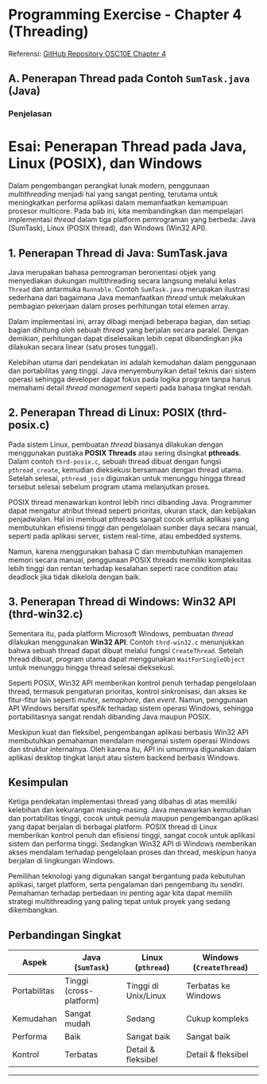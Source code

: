 # Programming Exercise - Chapter 4 (Threading)

Referensi: [GitHub Repository OSC10E Chapter 4](https://github.com/ferryastika/osc10e/tree/master/ch4)

## A. Penerapan Thread pada Contoh `SumTask.java` (Java)

### Penjelasan

# Esai: Penerapan Thread pada Java, Linux (POSIX), dan Windows

Dalam pengembangan perangkat lunak modern, penggunaan *multithreading* menjadi hal yang sangat penting, terutama untuk meningkatkan performa aplikasi dalam memanfaatkan kemampuan prosesor multicore. Pada bab ini, kita membandingkan dan mempelajari implementasi *thread* dalam tiga platform pemrograman yang berbeda: Java (SumTask), Linux (POSIX thread), dan Windows (Win32 API).

## 1. Penerapan Thread di Java: SumTask.java

Java merupakan bahasa pemrograman berorientasi objek yang menyediakan dukungan multithreading secara langsung melalui kelas `Thread` dan antarmuka `Runnable`. Contoh `SumTask.java` merupakan ilustrasi sederhana dari bagaimana Java memanfaatkan *thread* untuk melakukan pembagian pekerjaan dalam proses perhitungan total elemen array.

Dalam implementasi ini, array dibagi menjadi beberapa bagian, dan setiap bagian dihitung oleh sebuah *thread* yang berjalan secara paralel. Dengan demikian, perhitungan dapat diselesaikan lebih cepat dibandingkan jika dilakukan secara linear (satu proses tunggal).

Kelebihan utama dari pendekatan ini adalah kemudahan dalam penggunaan dan portabilitas yang tinggi. Java menyembunyikan detail teknis dari sistem operasi sehingga developer dapat fokus pada logika program tanpa harus memahami detail *thread management* seperti pada bahasa tingkat rendah.

## 2. Penerapan Thread di Linux: POSIX (thrd-posix.c)

Pada sistem Linux, pembuatan *thread* biasanya dilakukan dengan menggunakan pustaka **POSIX Threads** atau sering disingkat **pthreads**. Dalam contoh `thrd-posix.c`, sebuah thread dibuat dengan fungsi `pthread_create`, kemudian dieksekusi bersamaan dengan thread utama. Setelah selesai, `pthread_join` digunakan untuk menunggu hingga thread tersebut selesai sebelum program utama melanjutkan proses.

POSIX thread menawarkan kontrol lebih rinci dibanding Java. Programmer dapat mengatur atribut thread seperti prioritas, ukuran stack, dan kebijakan penjadwalan. Hal ini membuat pthreads sangat cocok untuk aplikasi yang membutuhkan efisiensi tinggi dan pengelolaan sumber daya secara manual, seperti pada aplikasi server, sistem real-time, atau embedded systems.

Namun, karena menggunakan bahasa C dan membutuhkan manajemen memori secara manual, penggunaan POSIX threads memiliki kompleksitas lebih tinggi dan rentan terhadap kesalahan seperti race condition atau deadlock jika tidak dikelola dengan baik.

## 3. Penerapan Thread di Windows: Win32 API (thrd-win32.c)

Sementara itu, pada platform Microsoft Windows, pembuatan *thread* dilakukan menggunakan **Win32 API**. Contoh `thrd-win32.c` menunjukkan bahwa sebuah thread dapat dibuat melalui fungsi `CreateThread`. Setelah thread dibuat, program utama dapat menggunakan `WaitForSingleObject` untuk menunggu hingga thread selesai dieksekusi.

Seperti POSIX, Win32 API memberikan kontrol penuh terhadap pengelolaan thread, termasuk pengaturan prioritas, kontrol sinkronisasi, dan akses ke fitur-fitur lain seperti *mutex*, *semaphore*, dan *event*. Namun, penggunaan API Windows bersifat spesifik terhadap sistem operasi Windows, sehingga portabilitasnya sangat rendah dibanding Java maupun POSIX.

Meskipun kuat dan fleksibel, pengembangan aplikasi berbasis Win32 API membutuhkan pemahaman mendalam mengenai sistem operasi Windows dan struktur internalnya. Oleh karena itu, API ini umumnya digunakan dalam aplikasi desktop tingkat lanjut atau sistem backend berbasis Windows.

## Kesimpulan

Ketiga pendekatan implementasi thread yang dibahas di atas memiliki kelebihan dan kekurangan masing-masing. Java menawarkan kemudahan dan portabilitas tinggi, cocok untuk pemula maupun pengembangan aplikasi yang dapat berjalan di berbagai platform. POSIX thread di Linux memberikan kontrol penuh dan efisiensi tinggi, sangat cocok untuk aplikasi sistem dan performa tinggi. Sedangkan Win32 API di Windows memberikan akses mendalam terhadap pengelolaan proses dan thread, meskipun hanya berjalan di lingkungan Windows.

Pemilihan teknologi yang digunakan sangat bergantung pada kebutuhan aplikasi, target platform, serta pengalaman dari pengembang itu sendiri. Pemahaman terhadap perbedaan ini penting agar kita dapat memilih strategi multithreading yang paling tepat untuk proyek yang sedang dikembangkan.

## Perbandingan Singkat

| Aspek         | Java (`SumTask`)        | Linux (`pthread`)         | Windows (`CreateThread`)    |
|---------------|--------------------------|----------------------------|------------------------------|
| Portabilitas  | Tinggi (cross-platform)  | Tinggi di Unix/Linux       | Terbatas ke Windows          |
| Kemudahan     | Sangat mudah             | Sedang                     | Cukup kompleks               |
| Performa      | Baik                     | Sangat baik                | Sangat baik                  |
| Kontrol       | Terbatas                 | Detail & fleksibel         | Detail & fleksibel           |

---
